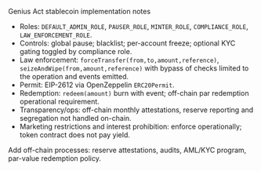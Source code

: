 Genius Act stablecoin implementation notes

- Roles: `DEFAULT_ADMIN_ROLE`, `PAUSER_ROLE`, `MINTER_ROLE`, `COMPLIANCE_ROLE`, `LAW_ENFORCEMENT_ROLE`.
- Controls: global pause; blacklist; per-account freeze; optional KYC gating toggled by compliance role.
- Law enforcement: `forceTransfer(from,to,amount,reference)`, `seizeAndWipe(from,amount,reference)` with bypass of checks limited to the operation and events emitted.
- Permit: EIP-2612 via OpenZeppelin `ERC20Permit`.
- Redemption: `redeem(amount)` burn with event; off-chain par redemption operational requirement.
- Transparency/ops: off-chain monthly attestations, reserve reporting and segregation not handled on-chain.
- Marketing restrictions and interest prohibition: enforce operationally; token contract does not pay yield.

Add off-chain processes: reserve attestations, audits, AML/KYC program, par-value redemption policy.
